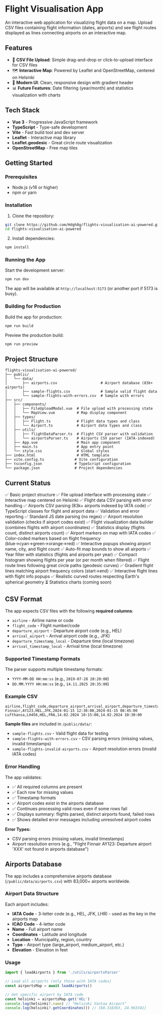 # Flight Visualisation App

An interactive web application for visualizing flight data on a map. Upload CSV files containing flight information (dates, airports) and see flight routes displayed as lines connecting airports on an interactive map.

## Features

- 📁 **CSV File Upload**: Simple drag-and-drop or click-to-upload interface for CSV files
- 🗺️ **Interactive Map**: Powered by Leaflet and OpenStreetMap, centered on Helsinki
- 🎨 **Modern UI**: Clean, responsive design with gradient header
- 📊 **Future Features**: Date filtering (year/month) and statistics visualization with charts

## Tech Stack

- **Vue 3** - Progressive JavaScript framework
- **TypeScript** - Type-safe development
- **Vite** - Fast build tool and dev server
- **Leaflet** - Interactive map library
- **Leaflet.geodesic** - Great circle route visualization
- **OpenStreetMap** - Free map tiles

## Getting Started

### Prerequisites

- Node.js (v16 or higher)
- npm or yarn

### Installation

1. Clone the repository:
```bash
git clone https://github.com/Hdgh0g/flights-visualisation-ai-powered.git
cd flights-visualisation-ai-powered
```

2. Install dependencies:
```bash
npm install
```

### Running the App

Start the development server:
```bash
npm run dev
```

The app will be available at `http://localhost:5173` (or another port if 5173 is busy).

### Building for Production

Build the app for production:
```bash
npm run build
```

Preview the production build:
```bash
npm run preview
```

## Project Structure

```
flights-visualisation-ai-powered/
├── public/
│   └── data/
│       ├── airports.csv                    # Airport database (83k+ airports)
│       ├── sample-flights.csv              # Sample valid flight data
│       └── sample-flights-with-errors.csv  # Sample with errors
├── src/
│   ├── components/
│   │   ├── FileUploadModal.vue  # File upload with processing state
│   │   └── MapView.vue          # Map display component
│   ├── types/
│   │   ├── Flight.ts            # Flight data types and class
│   │   └── Airport.ts           # Airport data types and class
│   ├── utils/
│   │   ├── flightDataParser.ts  # Flight CSV parser with validation
│   │   └── airportsParser.ts    # Airports CSV parser (IATA-indexed)
│   ├── App.vue                  # Main app component
│   ├── main.ts                  # App entry point
│   └── style.css                # Global styles
├── index.html                   # HTML template
├── vite.config.ts              # Vite configuration
├── tsconfig.json               # TypeScript configuration
└── package.json                # Project dependencies
```

## Current Status

✅ Basic project structure
✅ File upload interface with processing state
✅ Interactive map centered on Helsinki
✅ Flight data CSV parsing with error handling
✅ Airports CSV parsing (83k+ airports indexed by IATA code)
✅ TypeScript classes for flight and airport data
✅ Validation and error reporting
✅ Standard JS date parsing (no regex)
✅ Airport resolution validation (checks if airport codes exist)
✅ Flight visualization data builder (combines flights with airport coordinates)
✅ Statistics display (flights count, distinct airports count)
✅ Airport markers on map with IATA codes
✅ Color-coded markers based on flight frequency (blue→cyan→green→orange→red)
✅ Interactive popups showing airport name, city, and flight count
✅ Auto-fit map bounds to show all airports
✅ Year filter with statistics (flights and airports per year)
✅ Compact histogram showing flights per year (or per month when filtered)
✅ Flight route lines following great circle paths (geodesic curves)
✅ Gradient flight lines matching airport frequency colors (start→end)
✅ Interactive flight lines with flight info popups
✅ Realistic curved routes respecting Earth's spherical geometry
⏳ Statistics charts (coming soon)

## CSV Format

The app expects CSV files with the following **required columns**:

- `airline` - Airline name or code
- `flight_code` - Flight number/code
- `departure_airport` - Departure airport code (e.g., HEL)
- `arrival_airport` - Arrival airport code (e.g., JFK)
- `departure_timestamp_local` - Departure time (local timezone)
- `arrival_timestamp_local` - Arrival time (local timezone)

### Supported Timestamp Formats

The parser supports multiple timestamp formats:
- `YYYY-MM-DD HH:mm:ss` (e.g., `2019-07-28 20:20:00`)
- `DD.MM.YYYY HH:mm:ss` (e.g., `14.11.2025 20:35:00`)

### Example CSV

```csv
airline,flight_code,departure_airport,arrival_airport,departure_timestamp_local,arrival_timestamp_local
Finnair,AY123,HEL,JFK,2024-01-15 12:30:00,2024-01-15 08:45:00
Lufthansa,LH456,HEL,FRA,14.02.2024 10:15:00,14.02.2024 10:30:00
```

**Sample files** are included in `/public/data/`:
- `sample-flights.csv` - Valid flight data for testing
- `sample-flights-with-errors.csv` - CSV parsing errors (missing values, invalid timestamps)
- `sample-flights-invalid-airports.csv` - Airport resolution errors (invalid IATA codes)

### Error Handling

The app validates:
- ✅ All required columns are present
- ✅ Each row for missing values
- ✅ Timestamp formats
- ✅ Airport codes exist in the airports database
- ✅ Continues processing valid rows even if some rows fail
- ✅ Displays summary: flights parsed, distinct airports found, failed rows
- ✅ Shows detailed error messages including unresolved airport codes

**Error Types:**
- CSV parsing errors (missing values, invalid timestamps)
- Airport resolution errors (e.g., "Flight Finnair AY123: Departure airport 'XXX' not found in airports database")

## Airports Database

The app includes a comprehensive airports database (`/public/data/airports.csv`) with 83,000+ airports worldwide.

### Airport Data Structure

Each airport includes:
- **IATA Code** - 3-letter code (e.g., HEL, JFK, LHR) - used as the key in the airports map
- **ICAO Code** - 4-letter code
- **Name** - Full airport name
- **Coordinates** - Latitude and longitude
- **Location** - Municipality, region, country
- **Type** - Airport type (large_airport, medium_airport, etc.)
- **Elevation** - Elevation in feet

### Usage

```typescript
import { loadAirports } from './utils/airportsParser'

// Load all airports (only those with IATA codes)
const airportsMap = await loadAirports()

// Get specific airport by IATA code
const helsinki = airportsMap.get('HEL')
console.log(helsinki?.name) // "Helsinki Vantaa Airport"
console.log(helsinki?.getCoordinates()) // [60.318363, 24.963341]
```
